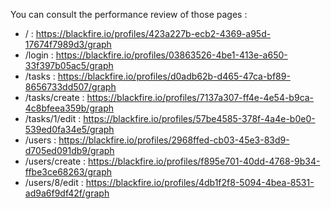 You can consult the performance review of those pages :
- / : https://blackfire.io/profiles/423a227b-ecb2-4369-a95d-17674f7989d3/graph
- /login : https://blackfire.io/profiles/03863526-4be1-413e-a650-33f397b05ac5/graph
- /tasks : https://blackfire.io/profiles/d0adb62b-d465-47ca-bf89-8656733dd507/graph
- /tasks/create : https://blackfire.io/profiles/7137a307-ff4e-4e54-b9ca-4c8bfeea359b/graph
- /tasks/1/edit : https://blackfire.io/profiles/57be4585-378f-4a4e-b0e0-539ed0fa34e5/graph
- /users : https://blackfire.io/profiles/2968ffed-cb03-45e3-83d9-d705ed091db9/graph
- /users/create : https://blackfire.io/profiles/f895e701-40dd-4768-9b34-ffbe3ce68263/graph
- /users/8/edit : https://blackfire.io/profiles/4db1f2f8-5094-4bea-8531-ad9a6f9df42f/graph